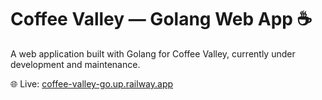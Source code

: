 # Coffee Valley — Golang Web App ☕️

A web application built with Golang for Coffee Valley, currently under development and maintenance.

🌐 Live: <a href="https://coffee-valley-go.up.railway.app/" target="_blank">coffee-valley-go.up.railway.app</a>